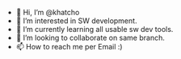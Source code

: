 - 👋 Hi, I’m @khatcho
- 👀 I’m interested in SW development.
- 🌱 I’m currently learning all usable sw dev tools.
- 💞️ I’m looking to collaborate on same branch.
- 📫 How to reach me per Email :)

<!---
khatcho/khatcho is a ✨ special ✨ repository because its `README.md` (this file) appears on your GitHub profile.
You can click the Preview link to take a look at your changes.
--->
